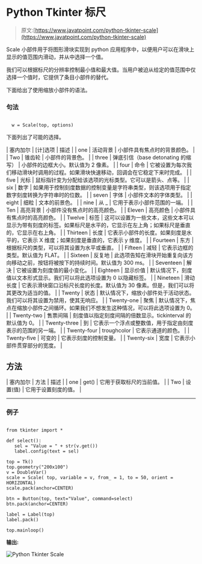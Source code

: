 # Python Tkinter 标尺

> 原文:[https://www.javatpoint.com/python-tkinter-scale](https://www.javatpoint.com/python-tkinter-scale)

Scale 小部件用于将图形滑块实现到 python 应用程序中，以便用户可以在滑块上显示的值范围内滑动，并从中选择一个值。

我们可以根据标尺的分辨率控制最小值和最大值。当用户被迫从给定的值范围中仅选择一个值时，它提供了条目小部件的替代。

下面给出了使用缩放小部件的语法。

### 句法

```

  w = Scale(top, options) 

```

下面列出了可能的选择。

| 塞内加尔 | [计]选项 | 描述 |
| one | 活动背景 | 小部件具有焦点时的背景颜色。 |
| Two | 锥齿轮 | 小部件的背景色。 |
| three | 弹底引信（base detonating 的缩写） | 小部件的边框大小。默认值为 2 像素。 |
| four | 命令 | 它被设置为每次我们移动滑块时调用的过程。如果滑块快速移动，回调会在它稳定下来时完成。 |
| five | 光标 | 鼠标指针变为分配给该选项的光标类型。它可以是箭头、点等。 |
| six | 数字 | 如果用于控制刻度数据的控制变量是字符串类型，则该选项用于指定数字刻度转换为字符串时的位数。 |
| seven | 字体 | 小部件文本的字体类型。 |
| eight | 细粒 | 文本的前景色。 |
| nine | 从 _ | 它用于表示小部件范围的一端。 |
| Ten | 高亮背景 | 小部件没有焦点时的高亮颜色。 |
| Eleven | 高亮颜色 | 小部件具有焦点时的高亮颜色。 |
| Twelve | 标签 | 这可以设置为一些文本，这些文本可以显示为带有刻度的标签。如果标尺是水平的，它显示在左上角；如果标尺是垂直的，它显示在右上角。 |
| Thirteen | 长度 | 它表示小部件的长度。如果刻度是水平的，它表示 X 维度；如果刻度是垂直的，它表示 y 维度。 |
| Fourteen | 东方 | 根据标尺的类型，可以将其设置为水平或垂直。 |
| Fifteen | 减轻 | 它表示边框的类型。默认值为 FLAT。 |
| Sixteen | 反复地 | 此选项告知在滑块开始重复向该方向移动之前，按钮将被按下的持续时间。默认值为 300 ms。 |
| Seventeen | 解决 | 它被设置为刻度值的最小变化。 |
| Eighteen | 显示价值 | 默认情况下，刻度值以文本形式显示。我们可以将此选项设置为 0 以隐藏标签。 |
| Nineteen | 滑动长度 | 它表示滑块窗口沿标尺长度的长度。默认值为 30 像素。但是，我们可以将其更改为适当的值。 |
| Twenty | 状态 | 默认情况下，缩放小部件处于活动状态。我们可以将其设置为禁用，使其无响应。 |
| Twenty-one | 聚焦 | 默认情况下，焦点在缩放小部件之间循环。如果我们不想发生这种情况，可以将此选项设置为 0。 |
| Twenty-two | 售票间隔 | 刻度值以指定刻度间隔的倍数显示。tickinterval 的默认值为 0。 |
| Twenty-three | 到 | 它表示一个浮点或整数值，用于指定由刻度表示的范围的另一端。 |
| Twenty-four | troughcolor | 它表示通道的颜色。 |
| Twenty-five | 可变的 | 它表示刻度的控制变量。 |
| Twenty-six | 宽度 | 它表示小部件贯穿部分的宽度。 |

## 方法

| 塞内加尔 | 方法 | 描述 |
| one | get() | 它用于获取标尺的当前值。 |
| Two | 设置(值) | 它用于设置刻度的值。 |

* * *

### 例子

```

from tkinter import *

def select():
   sel = "Value = " + str(v.get())
   label.config(text = sel)

top = Tk()
top.geometry("200x100")
v = DoubleVar()
scale = Scale( top, variable = v, from_ = 1, to = 50, orient = HORIZONTAL)
scale.pack(anchor=CENTER)

btn = Button(top, text="Value", command=select)
btn.pack(anchor=CENTER)

label = Label(top)
label.pack()

top.mainloop()

```

**输出:**

![Python Tkinter Scale](../Images/583b3909dd3d12fa2d4abd3a9bd32415.png)